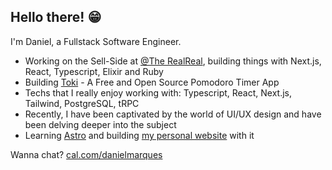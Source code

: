 ## Hello there! 😁

I'm Daniel, a Fullstack Software Engineer.

- Working on the Sell-Side at [@The RealReal](https://www.therealreal.com), building things with Next.js, React, Typescript, Elixir and Ruby
- Building [Toki](https://tokitoki.app) - A Free and Open Source Pomodoro Timer App
- Techs that I really enjoy working with: Typescript, React, Next.js, Tailwind, PostgreSQL, tRPC
- Recently, I have been captivated by the world of UI/UX design and have been delving deeper into the subject
- Learning [Astro](https://astro.build) and building [my personal website](https://github.com/danielmarques12/danielmarques.dev/tree/scaffold) with it

Wanna chat? [cal.com/danielmarques](https://cal.com/danielmarques)

